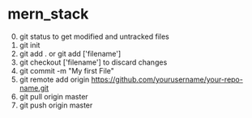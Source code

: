# mern_stack

 0) git status to get modified and untracked files
 1) git init
 2) git add . or git add ['filename'] 
 3) git checkout ['filename'] to discard changes
 3) git commit -m "My first File"
 4) git remote add origin https://github.com/yourusername/your-repo-name.git
 5) git pull origin master
 6) git push origin master
